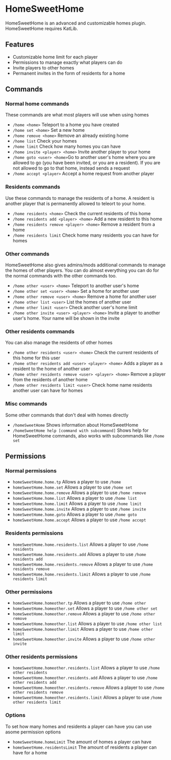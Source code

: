# HomeSweetHome
HomeSweetHome is an advanced and customizable homes plugin. HomeSweetHome requires KatLib.

## Features
* Customizable home limit for each player
* Permissions to manage exactly what players can do
* Invite players to other homes
* Permanent invites in the form of residents for a home

## Commands

### Normal home commands
These commands are what most players will use when using homes
* `/home <home>` Teleport to a home you have created
* `/home set <home>` Set a new home
* `/home remove <home>` Remove an already existing home
* `/home list` Check your homes
* `/home limit` Check how many homes you can have
* `/home invite <player> <home>` Invite another player to your home
* `/home goto <user> <home>`Go to another user's home where you are allowed to go (you have been invited, or you are a resident). If you are not allowed to go to that home, instead sends a request
* `/home accept <player>` Accept a home request from another player

### Residents commands
Use these commands to manage the residents of a home. A resident is another player that is permanently allowed to teleort to your home.
* `/home residents <home>` Check the current residents of this home
* `/home residents add <player> <home>` Add a new resident to this home
* `/home residents remove <player> <home>` Remove a resident from a home
* `/home residents limit` Check home many residents you can have for homes

### Other commands
HomeSweetHome also gives admins/mods additional commands to manage the homes of other players. You can do almost everything you can do for the normal commands with the other commands too.
* `/home other <user> <home>` Teleport to another user's home
* `/home other set <user> <home>` Set a home for another user
* `/home other remove <user> <home>` Remove a home for another user
* `/home other list <user>` List the homes of another user
* `/home other limit <user>` Check another user's home limit
* `/home other invite <user> <player> <home>` Invite a player to another user's home. Your name will be shown in the invite

### Other residents commands
You can also manage the residents of other homes
* `/home other residents <user> <home>` Check the current residents of this home for this user
* `/home other residents add <user> <player> <home>` Adds a player as a resident to the home of another user
* `/home other residents remove <user> <player> <home>` Remove a player from the residents of another home
* `/home other residents limit <user>` Check home name residents another user can have for homes

### Misc commands
Some other commands that don't deal with homes directly
* `/homeSweetHome` Shows information about HomeSweetHome
* `/homeSweetHome help [command with subcommand]` Shows help for HomeSweetHome commands, also works with subcommands like `/home set`

## Permissions

### Normal permissions
* `homeSweetHome.home.tp` Allows a player to use `/home`
* `homeSweetHome.home.set` Allows a player to use `/home set`
* `homeSweetHome.home.remove` Allows a player to use `/home remove`
* `homeSweetHome.home.list` Allows a player to use `/home list`
* `homeSweetHome.home.limit` Allows a player to use `/home limit`
* `homeSweetHome.home.invite` Allows a player to use `/home invite`
* `homeSweetHome.home.goto` Allows a player to use `/home goto`
* `homeSweetHome.home.accept` Allows a player to use `/home accept`

### Residents permissions
* `homeSweetHome.home.residents.list` Allows a player to use `/home residents`
* `homeSweetHome.home.residents.add` Allows a player to use `/home residents add`
* `homeSweetHome.home.residents.remove` Allows a player to use `/home residents remove`
* `homeSweetHome.home.residents.limit` Allows a player to use `/home residents limit`

### Other permissions
* `homeSweetHome.homeother.tp` Allows a player to use `/home other`
* `homeSweetHome.homeother.set` Allows a player to use `/home other set`
* `homeSweetHome.homeother.remove` Allows a player to use `/home other remove`
* `homeSweetHome.homeother.list` Allows a player to use `/home other list`
* `homeSweetHome.homeother.limit` Allows a player to use `/home other limit`
* `homeSweetHome.homeother.invite` Allows a player to use `/home other invite`

### Other residents permissions
* `homeSweetHome.homeother.residents.list` Allows a player to use `/home other residents`
* `homeSweetHome.homeother.residents.add` Allows a player to use `/home other residents add`
* `homeSweetHome.homeother.residents.remove` Allows a player to use `/home other residents remove`
* `homeSweetHome.homeother.residents.limit` Allows a player to use `/home other residents limit`

### Options
To set how many homes and residents a player can have you can use asome permission options
* `homeSweetHome.homeLimit` The amount of homes a player can have
* `homeSweetHome.residentsLimit` The amount of residents a player can have for a home
